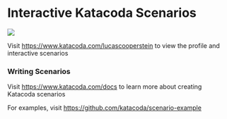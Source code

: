 # Interactive Katacoda Scenarios

[![](http://shields.katacoda.com/katacoda/lucascooperstein/count.svg)](https://www.katacoda.com/lucascooperstein "Get your profile on Katacoda.com")

Visit https://www.katacoda.com/lucascooperstein to view the profile and interactive scenarios

### Writing Scenarios
Visit https://www.katacoda.com/docs to learn more about creating Katacoda scenarios

For examples, visit https://github.com/katacoda/scenario-example

